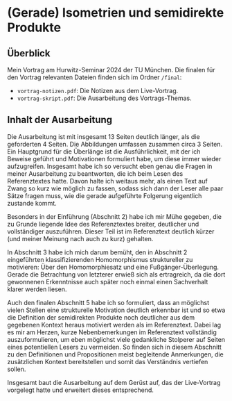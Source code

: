 # (Gerade) Isometrien und semidirekte Produkte

## Überblick
Mein Vortrag am Hurwitz-Seminar 2024 der TU München. Die finalen für den Vortrag relevanten Dateien finden sich im Ordner `/final`: 
- `vortrag-notizen.pdf`: Die Notizen aus dem Live-Vortrag.
- `vortrag-skript.pdf`: Die Ausarbeitung des Vortrags-Themas. 

## Inhalt der Ausarbeitung
Die Ausarbeitung ist mit insgesamt 13 Seiten deutlich länger, als die geforderten 4 Seiten. Die Abbildungen umfassen zusammen circa 3 Seiten. Ein Hauptgrund für die Überlänge ist die Ausführlichkeit, mit der ich Beweise geführt und Motivationen formuliert habe, um diese immer wieder aufzugreifen. Insgesamt habe ich so versucht eben genau die Fragen in meiner Ausarbeitung zu beantworten, die ich beim Lesen des Referenztextes hatte. Davon halte ich weitaus mehr, als einen Text auf Zwang so kurz wie möglich zu fassen, sodass sich dann der Leser alle paar Sätze fragen muss, wie die gerade aufgeführte Folgerung eigentlich zustande kommt. 

Besonders in der Einführung (Abschnitt 2) habe ich mir Mühe gegeben, die zu Grunde liegende Idee des Referenztextes breiter, deutlicher und vollständiger auszuführen. Dieser Teil ist im Referenztext deutlich kürzer (und meiner Meinung nach auch zu kurz) gehalten. 

In Abschnitt 3 habe ich mich darum bemüht, den in Abschnitt 2 eingeführten klassifizierenden Homomorphismus struktureller zu motivieren: Über den Homomorphiesatz und eine Fußgänger-Überlegung. Gerade die Betrachtung von letzterer erwieß sich als ertragreich, da die dort gewonnenen Erkenntnisse auch später noch einmal einen Sachverhalt klarer werden liesen.  

Auch den finalen Abschnitt 5 habe ich so formuliert, dass an möglichst vielen Stellen eine strukturelle Motivation deutlich erkennbar ist und so etwa die Definition der semidirekten Produkte noch deutlicher aus dem gegebenen Kontext heraus motiviert werden als im Referenztext. Dabei lag es mir am Herzen, kurze Nebenbemerkungen im Referenztext vollständig auszuformulieren, um eben möglichst viele gedankliche Stolperer auf Seiten eines potentiellen Lesers zu vermeiden. So finden sich in diesem Abschnitt zu den Definitionen und Propositionen meist begleitende Anmerkungen, die zusätzlichen Kontext bereitstellen und somit das Verständnis vertiefen sollen. 

Insgesamt baut die Ausarbeitung auf dem Gerüst auf, das der Live-Vortrag vorgelegt hatte und erweitert dieses entsprechend. 